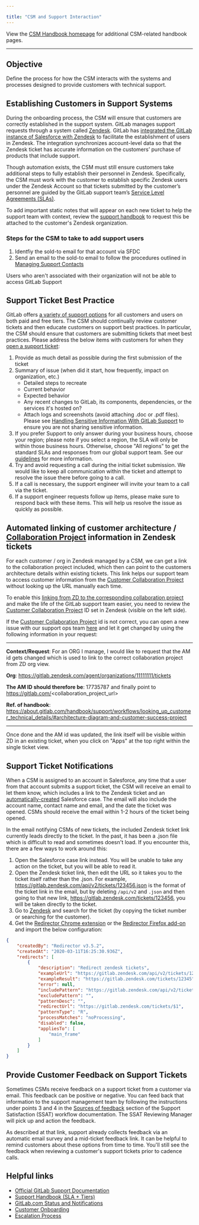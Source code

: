 ```yaml
---

title: "CSM and Support Interaction"
---
```








View the [CSM Handbook homepage](/handbook/customer-success/csm/) for additional CSM-related handbook pages.

---

## Objective

Define the process for how the CSM interacts with the systems and processes designed to provide customers with technical support.

## Establishing Customers in Support Systems

During the onboarding process, the CSM will ensure that customers are correctly established in the support system. GitLab manages support requests through a system called [Zendesk](/handbook/support/workflows/zendesk-instances.html). GitLab has [integrated the GitLab instance of Salesforce with Zendesk](/handbook/support/workflows/zendesk_organizations_and_users_overview/) to facilitate the establishment of users in Zendesk. The integration synchronizes account-level data so that the Zendesk ticket has accurate information on the customers’ purchase of products that include support.

Though automation exists, the CSM must still ensure customers take additional steps to fully establish their personnel in Zendesk. Specifically, the CSM must work with the customer to establish specific Zendesk users under the Zendesk Account so that tickets submitted by the customer’s personnel are guided by the GitLab support team’s [Service Level Agreements (SLAs)](https://about.gitlab.com/support/#gitlab-support-service-levels).

To add important static notes that will appear on each new ticket to help the support team with context, review the [support handbook](/handbook/support/internal-support/#i-want-to-add-important-information-about-the-organizationuser) to request this be attached to the customer's Zendesk organization.

### Steps for the CSM to take to add support users

1. Identfiy the sold-to email for that account via SFDC
1. Send an email to the sold-to email to follow the procedures outlined in [Managing Support Contacts](https://about.gitlab.com/support/managing-support-contacts/#managing-contacts)

Users who aren't associated with their organization will not be able to access GitLab Support

## Support Ticket Best Practice

GitLab offers [a variety of support options](https://about.gitlab.com/support/) for all customers and users on both paid and free tiers. The CSM should continually review customer tickets and then educate customers on support best practices. In particular, the CSM should ensure that customers are submitting tickets that meet best practices. Please address the below items with customers for when they [open a support ticket](https://support.gitlab.com/hc/en-us):

1. Provide as much detail as possible during the first submission of the ticket
1. Summary of issue (when did it start, how frequently, impact on organization, etc.)
   - Detailed steps to recreate
   - Current behavior
   - Expected behavior
   - Any recent changes to GitLab, its components, dependencies, or the services it's hosted on?
   - Attach logs and screenshots (avoid attaching .doc or .pdf files). Please see [Handling Sensitive Information With GitLab Support](https://about.gitlab.com/support/sensitive-information/) to ensure you are not sharing sensitive information.
1. If you prefer Support to only answer during your business hours, choose your region; please note if you select a region, the SLA will only be within those business hours. Otherwise, choose "All regions" to get the standard SLAs and responses from our global support team. See our [guidelines](https://about.gitlab.com/support/#effect-on-support-hours-if-a-preferred-region-for-support-is-chosen) for more information.
1. Try and avoid requesting a call during the initial ticket submission. We would like to keep all communication within the ticket and attempt to resolve the issue there before going to a call.
1. If a call is necessary, the support engineer will invite your team to a call via the ticket.
1. If a support engineer requests follow up items, please make sure to respond back with these items. This will help us resolve the issue as quickly as possible.

## Automated linking of customer architecture / [Collaboration Project](/handbook/customer-success/csm/customer-collaboration-project/) information in Zendesk tickets

For each customer / org in Zendesk managed by a CSM, we can get a link to the collaboration project included, which then can point to the customers architecture details within existing tickets. This link helps our support team to access customer information from the [Customer Collaboration Project](/handbook/customer-success/csm/customer-collaboration-project/) without looking up the URL manually each time.

To enable this [linking from ZD to the corresponding collaboration project](/handbook/support/workflows/looking_up_customer_technical_details/#architecture-diagram-and-customer-success-project) and make the life of the GitLab support team easier, you need to review the [Customer Collaboration Project](/handbook/customer-success/csm/customer-collaboration-project/) ID set in Zendesk (visible on the left side).

If the [Customer Collaboration Project](/handbook/customer-success/csm/customer-collaboration-project/) id is not correct, you can open a new issue with our support ops team [here](https://gitlab.com/gitlab-com/support/support-ops/zendesk-global/organizations/-/issues/new) and let it get changed by using the following information in your request:

---
**Context/Request**: For an ORG I manage, I would like to request that the AM id gets changed which is used to link to the correct collaboration project from ZD org view.

**Org**: https://gitlab.zendesk.com/agent/organizations/11111111/tickets

**The AM ID should therefore be**: 17735787 and finally point to https://gitlab.com/<collaboration_project_url>

**Ref. of handbook**: https://about.gitlab.com/handbook/support/workflows/looking_up_customer_technical_details/#architecture-diagram-and-customer-success-project

---

Once done and the AM id was updated, the link itself will be visible within ZD in an existing ticket, when you click on "Apps" at the top right within the single ticket view.

## Support Ticket Notifications

When a CSM is assigned to an account in Salesforce, any time that a user from that account submits a support ticket, the CSM will receive an email to let them know, which includes a link to the Zendesk ticket and an [automatically-created](/handbook/support/readiness/operations/docs/zendesk/zendesk_salesforce_sync/) Salesforce case. The email will also include the account name, contact name and email, and the date the ticket was opened. CSMs should receive the email within 1-2 hours of the ticket being opened.

In the email notifying CSMs of new tickets, the included Zendesk ticket link currently leads directly to the ticket. In the past, it has been a .json file which is difficult to read and sometimes doesn't load. If you encounter this, there are a few ways to work around this:

1. Open the Salesforce case link instead. You will be unable to take any action on the ticket, but you will be able to read it.
1. Open the Zendesk ticket link, then edit the URL so it takes you to the ticket itself rather than the .json. For example, https://gitlab.zendesk.com/api/v2/tickets/123456.json is the format of the ticket link in the email, but by deleting `/api/v2` and `.json` and then going to that new link, https://gitlab.zendesk.com/tickets/123456, you will be taken directly to the ticket.
1. Go to [Zendesk](https://gitlab.zendesk.com/agent/) and search for the ticket (by copying the ticket number or searching for the customer).
1. Get the [Redirector Chrome extension](https://chrome.google.com/webstore/detail/redirector/ocgpenflpmgnfapjedencafcfakcekcd?hl=en) or the [Redirector Firefox add-on](https://addons.mozilla.org/en-US/firefox/addon/redirector/) and import the below configuration:

```json
{
    "createdBy": "Redirector v3.5.2",
    "createdAt": "2020-03-11T16:25:30.936Z",
    "redirects": [
        {
            "description": "Redirect zendesk tickets",
            "exampleUrl": "https://gitlab.zendesk.com/api/v2/tickets/12345.json",
            "exampleResult": "https://gitlab.zendesk.com/tickets/12345",
            "error": null,
            "includePattern": "https://gitlab.zendesk.com/api/v2/tickets/([0-9]+).json",
            "excludePattern": "",
            "patternDesc": "",
            "redirectUrl": "https://gitlab.zendesk.com/tickets/$1",
            "patternType": "R",
            "processMatches": "noProcessing",
            "disabled": false,
            "appliesTo": [
                "main_frame"
            ]
        }
    ]
}
```

## Provide Customer Feedback on Support Tickets

Sometimes CSMs receive feedback on a support ticket from a customer via email. This feedback can be positive or negative. You can feed back that information to the support management team by following the instructions under points 3 and 4 in the [Sources of feedback](/handbook/support/workflows/how-to-respond-to-feedback.html#sources-of-feedback) section of the Support Satisfaction (SSAT) workflow documentation. The SSAT Reviewing Manager will pick up and action the feedback.

As described at that link, support already collects feedback via an automatic email survey and a mid-ticket feedback link. It can be helpful to remind customers about these options from time to time. You'll still see the feedback when reviewing a customer's support tickets prior to cadence calls.

## Helpful links

- [Official GitLab Support Documentation](https://about.gitlab.com/support/)
- [Support Handbook (SLA + Tiers)](/handbook/support/)
- [GitLab.com Status and Notifications](https://status.gitlab.com/)
- [Customer Onboarding](/handbook/customer-success/csm/onboarding/)
- [Escalation Process](/handbook/customer-success/csm/escalations/)

